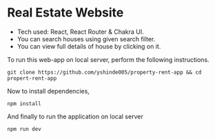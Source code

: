 # Real Estate Website
- Tech used: React, React Router & Chakra UI.
- You can search houses using given search filter.
- You can view full details of house by clicking on it.

To run this web-app on local server, perform the following instructions.
```
git clone https://github.com/yshinde005/property-rent-app && cd propert-rent-app
```
Now to install dependencies,
```
npm install
```
And finally to run the application on local server
```
npm run dev
```

